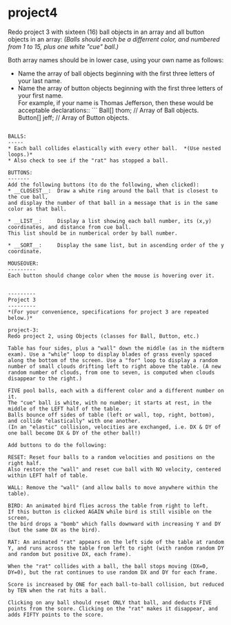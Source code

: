 # project4
Redo project 3 with sixteen (16) ball objects in an array and all button objects in an array:
*(Balls should each be a differrent color, and numbered from 1 to 15, plus one white "cue" ball.)*

Both array names should be in lower case, using your own name as follows:  
* Name the array of ball objects beginning with the first three letters of your last name.  
* Name the array of button objects beginning with the first three letters of your first name.  
For example, if your name is Thomas Jefferson, then these would be acceptable declarations::    ```
        Ball[] thom;      // Array of Ball objects.  
        Button[] jeff;    // Array of Button objects.
```

BALLS:
-----
* Each ball collides elastically with every other ball.  *(Use nested loops.)*   
* Also check to see if the "rat" has stopped a ball.

BUTTONS:
-------
Add the following buttons (to do the following, when clicked):
* __CLOSEST__:  Draw a white ring around the ball that is closest to the cue ball,
and display the number of that ball in a message that is in the same color as that ball.

* __LIST__:     Display a list showing each ball number, its (x,y) coordinates, and distance from cue ball.  
This list should be in numberical order by ball number.

* __SORT__:     Display the same list, but in ascending order of the y coordinate.

MOUSEOVER:
---------
Each button should change color when the mouse is hovering over it.


---------
Project 3
---------
*(For your convenience, specifications for project 3 are repeated below.)*

project-3:
Redo project 2, using Objects (classes for Ball, Button, etc.)

Table has four sides, plus a "wall" down the middle (as in the midterm exam). Use a "while" loop to display blades of grass evenly spaced along the bottom of the screen. Use a "for" loop to display a random number of small clouds drifting left to right above the table. (A new random number of clouds, from one to seven, is computed when clouds disappear to the right.)

FIVE pool balls, each with a different color and a different number on it.
The "cue" ball is white, with no number; it starts at rest, in the middle of the LEFT half of the table.
Balls bounce off sides of table (left or wall, top, right, bottom), and collide "elastically" with one another.
(In an "elastic" collision, velocities are exchanged, i.e. DX & DY of one ball become DX & DY of the other ball!)

Add buttons to do the following:

RESET: Reset four balls to a random velocities and positions on the right half.
Also restore the "wall" and reset cue ball with NO velocity, centered within LEFT half of table.

WALL: Remove the "wall" (and allow balls to move anywhere within the table).

BIRD: An animated bird flies across the table from right to left.
If this button is clicked AGAIN while bird is still visible on the screen,
the bird drops a "bomb" which falls downward with increasing Y and DY (but the same DX as the bird).

RAT: An animated "rat" appears on the left side of the table at random Y, and runs across the table from left to right (with random random DY and random but positive DX, each frame).

When the "rat" collides with a ball, the ball stops moving (DX=0, DY=0), but the rat continues to use random DX and DY for each frame.

Score is increased by ONE for each ball-to-ball collision, but reduced by TEN when the rat hits a ball.

Clicking on any ball should reset ONLY that ball, and deducts FIVE points from the score. Clicking on the "rat" makes it disappear, and adds FIFTY points to the score.
